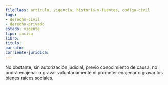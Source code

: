 ```yaml
---
fileClass: articulo, vigencia, historia-y-fuentes, codigo-civil
tags:
- derecho-civil
- derecho-privado
estado: vigente
tipo: inciso
libro:
titulo:
parrafo:
corriente-juridica:
---
```

No obstante, sin autorización judicial, previo conocimiento de causa, no podrá enajenar o gravar voluntariamente ni prometer enajenar o gravar los bienes raíces sociales.